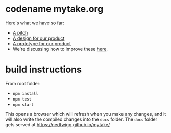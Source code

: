 # codename mytake.org

Here's what we have so far:

- [A pitch](https://github.com/nedtwigg/mytake/wiki/Pitch)
- [A design for our product](https://github.com/nedtwigg/mytake/wiki/Design)
- [A prototype for our product](https://nedtwigg.github.io/mytake/)
- We're discussing how to improve these [here](https://github.com/nedtwigg/mytake/issues).

# build instructions
 
 From root folder:

 - `npm install`
 - `npm test`
 - `npm start`

This opens a browser which will refresh when you make any changes, and it will also write the compiled changes into the `docs` folder.  The `docs` folder gets served at https://nedtwigg.github.io/mytake/
